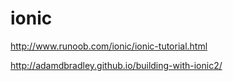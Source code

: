 # ionic  

http://www.runoob.com/ionic/ionic-tutorial.html



http://adamdbradley.github.io/building-with-ionic2/



